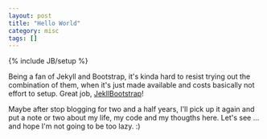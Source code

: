 ```yaml
---
layout: post
title: "Hello World"
category: misc
tags: []
---
```

{% include JB/setup %}

Being a fan of Jekyll and Bootstrap, it's kinda hard to resist trying
out the combination of them, when it's just made available and costs
basically not effort to setup. Great job, [JekllBootstrap][1]!

Maybe after stop blogging for two and a half years, I'll pick up it
again and put a note or two about my life, my code and my thougths
here. Let's see ... and hope I'm not going to be too lazy. :)

[1]: http://jekyllbootstrap.com/
